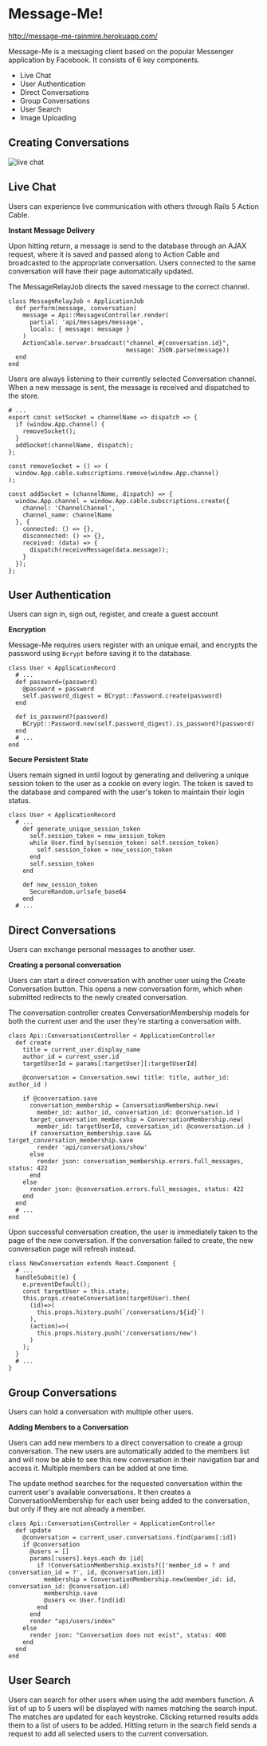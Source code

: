 # Message-Me!
http://message-me-rainmire.herokuapp.com/

Message-Me is a messaging client based on the popular Messenger application by Facebook. It consists of 6 key components.

* Live Chat
* User Authentication
* Direct Conversations
* Group Conversations
* User Search
* Image Uploading

## Creating Conversations

![live chat](docs/create_conversation/create_conversation.gif)


## Live Chat

Users can experience live communication with others through Rails 5 Action Cable.

**Instant Message Delivery**

Upon hitting return, a message is send to the database through an AJAX request, where it is saved and passed along to Action Cable and broadcasted to the appropriate conversation. Users connected to the same conversation will have their page automatically updated.

The MessageRelayJob directs the saved message to the correct channel.

```
class MessageRelayJob < ApplicationJob
  def perform(message, conversation)
    message = Api::MessagesController.render(
      partial: 'api/messages/message',
      locals: { message: message }
    )
    ActionCable.server.broadcast("channel_#{conversation.id}",
                                 message: JSON.parse(message))
  end
end
```

Users are always listening to their currently selected Conversation channel. When a new message is sent, the message is received and dispatched to the store.

```
# ...
export const setSocket = channelName => dispatch => {
  if (window.App.channel) {
    removeSocket();
  }
  addSocket(channelName, dispatch);
};

const removeSocket = () => (
  window.App.cable.subscriptions.remove(window.App.channel)
);

const addSocket = (channelName, dispatch) => {
  window.App.channel = window.App.cable.subscriptions.create({
    channel: 'ChannelChannel',
    channel_name: channelName
  }, {
    connected: () => {},
    disconnected: () => {},
    received: (data) => {
      dispatch(receiveMessage(data.message));
    }
  });
};
```

## User Authentication

Users can sign in, sign out, register, and create a guest account

**Encryption**

Message-Me requires users register with an unique email, and encrypts the password using `Bcrypt` before saving it to the database.

```
class User < ApplicationRecord
  # ...
  def password=(password)
    @password = password
    self.password_digest = BCrypt::Password.create(password)
  end

  def is_password?(password)
    BCrypt::Password.new(self.password_digest).is_password?(password)
  end
  # ...
end
```

**Secure Persistent State**

Users remain signed in until logout by generating and delivering a unique session token to the user as a cookie on every login. The token is saved to the database and compared with the user's token to maintain their login status.

```
class User < ApplicationRecord
  # ...
    def generate_unique_session_token
      self.session_token = new_session_token
      while User.find_by(session_token: self.session_token)
        self.session_token = new_session_token
      end
      self.session_token
    end

    def new_session_token
      SecureRandom.urlsafe_base64
    end
  # ...
```

## Direct Conversations

Users can exchange personal messages to another user.

**Creating a personal conversation**

Users can start a direct conversation with another user using the Create Conversation button. This opens a new conversation form, which when submitted redirects to the newly created conversation.

The conversation controller creates ConversationMembership models for both the current user and the user they're starting a conversation with.

```
class Api::ConversationsController < ApplicationController
  def create
    title = current_user.display_name
    author_id = current_user.id
    targetUserId = params[:targetUser][:targetUserId]

    @conversation = Conversation.new( title: title, author_id: author_id )

    if @conversation.save
      conversation_membership = ConversationMembership.new(
        member_id: author_id, conversation_id: @conversation.id )
      target_conversation_membership = ConversationMembership.new(
        member_id: targetUserId, conversation_id: @conversation.id )
      if conversation_membership.save && target_conversation_membership.save
        render 'api/conversations/show'
      else
        render json: conversation_membership.errors.full_messages, status: 422
      end
    else
      render json: @conversation.errors.full_messages, status: 422
    end
  end
  # ...
end
```

Upon successful conversation creation, the user is immediately taken to the page of the new conversation. If the conversation failed to create, the new conversation page will refresh instead.

```
class NewConversation extends React.Component {
  # ...
  handleSubmit(e) {
    e.preventDefault();
    const targetUser = this.state;
    this.props.createConversation(targetUser).then(
      (id)=>(
        this.props.history.push(`/conversations/${id}`)
      ),
      (action)=>(
        this.props.history.push('/conversations/new')
      )
    );
  }
  # ...
}
```

## Group Conversations

Users can hold a conversation with multiple other users.

**Adding Members to a Conversation**

Users can add new members to a direct conversation to create a group conversation. The new users are automatically added to the members list and will now be able to see this new conversation in their navigation bar and access it. Multiple members can be added at one time.

The update method searches for the requested conversation within the current user's available conversations. It then creates a ConversationMembership for each user being added to the conversation, but only if they are not already a member.

```
class Api::ConversationsController < ApplicationController
  def update
    @conversation = current_user.conversations.find(params[:id])
    if @conversation
      @users = []
      params[:users].keys.each do |id|
        if !ConversationMembership.exists?(['member_id = ? and conversation_id = ?', id, @conversation.id])
          membership = ConversationMembership.new(member_id: id, conversation_id: @conversation.id)
          membership.save
          @users << User.find(id)
        end
      end
      render "api/users/index"
    else
      render json: "Conversation does not exist", status: 400
    end
  end
end
```

## User Search

Users can search for other users when using the add members function. A list of up to 5 users will be displayed with names matching the search input. The matches are updated for each keystroke. Clicking returned results adds them to a list of users to be added. Hitting return in the search field sends a request to add all selected users to the current conversation.
